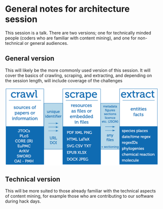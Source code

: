# General notes for architecture session

This session is a talk. There are two versions; one for technically minded people (coders who are familiar with content mining), and one for non-technical or general audiences.

## General version

This will likely be the more commonly used version of this session. It will cover the basics of crawling, scraping, and extracting, and depending on the session length, will include coverage of the challenges

![architecture diagram](https://github.com/ContentMine/workshops/raw/master/sessions/Architecture/infrastruct_overview.png)

## Technical version

This will be more suited to those already familiar with the technical aspects of content mining, for example those who are contributing to our software during hack days.
